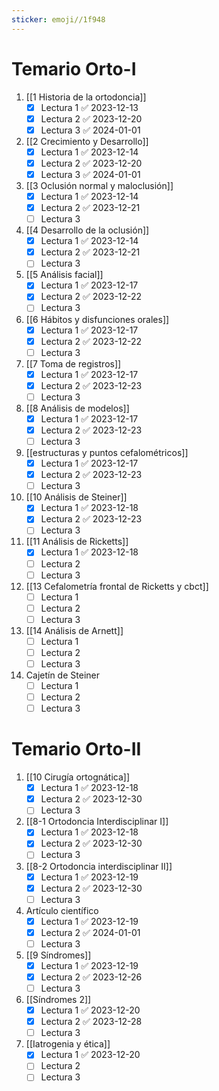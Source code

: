 ```yaml
---
sticker: emoji//1f948
---
```


# Temario Orto-I

1. [[1 Historia de la ortodoncia]]
   - [x] Lectura 1 ✅ 2023-12-13
   - [x] Lectura 2 ✅ 2023-12-20
   - [x] Lectura 3 ✅ 2024-01-01
1. [[2 Crecimiento y Desarrollo]]
   - [x] Lectura 1 ✅ 2023-12-14
   - [x] Lectura 2 ✅ 2023-12-20
   - [x] Lectura 3 ✅ 2024-01-01
1. [[3 Oclusión normal y maloclusión]]
   - [x] Lectura 1 ✅ 2023-12-14
   - [x] Lectura 2 ✅ 2023-12-21
   - [ ] Lectura 3
1. [[4 Desarrollo de la oclusión]]
   - [x] Lectura 1 ✅ 2023-12-14
   - [x] Lectura 2 ✅ 2023-12-21
   - [ ] Lectura 3
1. [[5 Análisis facial]]
   - [x] Lectura 1 ✅ 2023-12-17
   - [x] Lectura 2 ✅ 2023-12-22
   - [ ] Lectura 3
1. [[6 Hábitos y disfunciones orales]]
   - [x] Lectura 1 ✅ 2023-12-17
   - [x] Lectura 2 ✅ 2023-12-22
   - [ ] Lectura 3
1. [[7 Toma de registros]]
   - [x] Lectura 1 ✅ 2023-12-17
   - [x] Lectura 2 ✅ 2023-12-23
   - [ ] Lectura 3
1. [[8 Análisis de modelos]]
   - [x] Lectura 1 ✅ 2023-12-17
   - [x] Lectura 2 ✅ 2023-12-23
   - [ ] Lectura 3
1. [[estructuras y puntos cefalométricos]]
   - [x] Lectura 1 ✅ 2023-12-17
   - [x] Lectura 2 ✅ 2023-12-23
   - [ ] Lectura 3
1. [[10 Análisis de Steiner]]
   - [x] Lectura 1 ✅ 2023-12-18
   - [x] Lectura 2 ✅ 2023-12-23
   - [ ] Lectura 3
1. [[11 Análisis de Ricketts]]
   - [x] Lectura 1 ✅ 2023-12-18
   - [ ] Lectura 2
   - [ ] Lectura 3
1. [[13 Cefalometría frontal de Ricketts y cbct]]
   - [ ] Lectura 1
   - [ ] Lectura 2
   - [ ] Lectura 3
1. [[14 Análisis de Arnett]]
   - [ ] Lectura 1
   - [ ] Lectura 2
   - [ ] Lectura 3
1. Cajetín de Steiner
   - [ ] Lectura 1
   - [ ] Lectura 2
   - [ ] Lectura 3

# Temario Orto-II

1. [[10 Cirugía ortognática]]
   - [x] Lectura 1 ✅ 2023-12-18
   - [x] Lectura 2 ✅ 2023-12-30
   - [ ] Lectura 3
2. [[8-1 Ortodoncia Interdisciplinar I]]
   - [x] Lectura 1 ✅ 2023-12-18
   - [x] Lectura 2 ✅ 2023-12-30
   - [ ] Lectura 3
3. [[8-2 Ortodoncia interdisciplinar II]]
   - [x] Lectura 1 ✅ 2023-12-19
   - [x] Lectura 2 ✅ 2023-12-30
   - [ ] Lectura 3
4. Artículo científico
   - [x] Lectura 1 ✅ 2023-12-19
   - [x] Lectura 2 ✅ 2024-01-01
   - [ ] Lectura 3
5. [[9 Síndromes]]
   - [x] Lectura 1 ✅ 2023-12-19
   - [x] Lectura 2 ✅ 2023-12-26
   - [ ] Lectura 3
6. [[Síndromes 2]]
   - [x] Lectura 1 ✅ 2023-12-20
   - [x] Lectura 2 ✅ 2023-12-28
   - [ ] Lectura 3
7. [[Iatrogenia y ética]]
   - [x] Lectura 1 ✅ 2023-12-20
   - [ ] Lectura 2
   - [ ] Lectura 3

